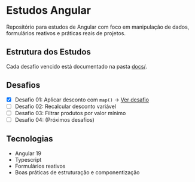 # Estudos Angular

Repositório para estudos de Angular com foco em manipulação de dados, formulários reativos e práticas reais de projetos.

## Estrutura dos Estudos

Cada desafio vencido está documentado na pasta [docs/](./docs/).

## Desafios

- [x] Desafio 01: Aplicar desconto com `map()` → [Ver desafio](docs/desafio-01-map-produtos.md)
- [ ] Desafio 02: Recalcular desconto variável
- [ ] Desafio 03: Filtrar produtos por valor mínimo
- [ ] Desafio 04: (Próximos desafios)

## Tecnologias

- Angular 19
- Typescript
- Formulários reativos
- Boas práticas de estruturação e componentização

